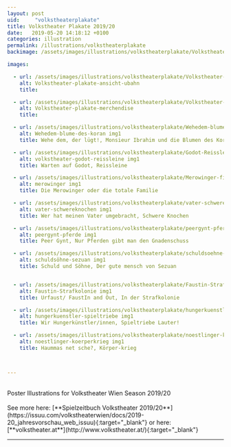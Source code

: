 ```yaml
---
layout: post
uid:     "volkstheaterplakate"
title: Volkstheater Plakate 2019/20
date:   2019-05-20 14:18:12 +0100
categories: illustration
permalink: /illustrations/volkstheaterplakate
backimage: /assets/images/illustrations/volkstheaterplakate/Volkstheater-plakate-ansicht1.jpg

images:

  - url: /assets/images/illustrations/volkstheaterplakate/Volkstheater-plakate-ansicht1.jpg
    alt: Volkstheater-plakate-ansicht-ubahn
    title:

  - url: /assets/images/illustrations/volkstheaterplakate/Volkstheater-plakate-ansicht3.jpg
    alt: Volkstheater-plakate-merchendise
    title:

  - url: /assets/images/illustrations/volkstheaterplakate/Wehedem-blume-des-koran.jpg
    alt: Wehedem-blume-des-koran img1
    title: Wehe dem, der lügt!, Monsieur Ibrahim und die Blumen des Koran

  - url: /assets/images/illustrations/volkstheaterplakate/Godot-Reissleine.jpg
    alt: volkstheater-godot-reissleine img1
    title: Warten auf Godot, Reissleine

  - url: /assets/images/illustrations/volkstheaterplakate/Merowinger-final.jpg
    alt: merowinger img1
    title: Die Merowinger oder die totale Familie

  - url: /assets/images/illustrations/volkstheaterplakate/vater-schwereknochen.jpg
    alt: vater-schwereknochen img1
    title: Wer hat meinen Vater umgebracht, Schwere Knochen

  - url: /assets/images/illustrations/volkstheaterplakate/peergynt-pferde.jpg
    alt: peergynt-pferde img1
    title: Peer Gynt, Nur Pferden gibt man den Gnadenschuss

  - url: /assets/images/illustrations/volkstheaterplakate/schuldsoehne-sezuan.jpg
    alt: schuldsöhne-sezuan img1
    title: Schuld und Söhne, Der gute mensch von Sezuan


  - url: /assets/images/illustrations/volkstheaterplakate/Faustin-Strafkolonie.jpg
    alt: Faustin-Strafkolonie img1
    title: Urfaust/ FaustIn and Out, In der Strafkolonie

  - url: /assets/images/illustrations/volkstheaterplakate/hungerkuenstler-spieltriebe.jpg
    alt: hungerkuenstler-spieltriebe img1
    title: Wir Hungerkünstler/innen, Spieltriebe Lauter!

  - url: /assets/images/illustrations/volkstheaterplakate/noestlinger-koerperkrieg.jpg
    alt: noestlinger-koerperkrieg img1
    title: Haummas net sche?, Körper-krieg



---
```

<br>
Poster Illustrations for Volkstheater Wien Season 2019/20  
<br>
<br>
See more here:
  [**Spielzeitbuch Volkstheater 2019/20**](https://issuu.com/volkstheaterwien/docs/2019-20_jahresvorschau_web_issuu){:target="_blank"}
or here:
[**volkstheater.at**](http://www.volkstheater.at/){:target="_blank"}


---
